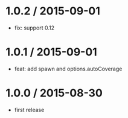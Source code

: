
1.0.2 / 2015-09-01
==================

 * fix: support 0.12

1.0.1 / 2015-09-01
==================

 * feat: add spawn and options.autoCoverage

1.0.0 / 2015-08-30
==================

 * first release
